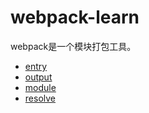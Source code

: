 # webpack-learn
webpack是一个模块打包工具。
- [entry](https://github.com/andyChenAn/webpack-learn/tree/master/entry/entry.md)
- [output](https://github.com/andyChenAn/webpack-learn/tree/master/output/output.md)
- [module](https://github.com/andyChenAn/webpack-learn/tree/master/module/module.md)
- [resolve](https://github.com/andyChenAn/webpack-learn/tree/master/resolve/resolve.md)